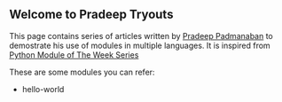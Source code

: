 ## Welcome to Pradeep Tryouts

This page contains series of articles written by [Pradeep Padmanaban](https://www.linkedin.com/in/pradeep-padmanaban-843120123/) to demostrate his use of modules in multiple languages. It is inspired from [Python Module of The Week Series](https://pymotw.com/3/)

These are some modules you can refer:
- hello-world
